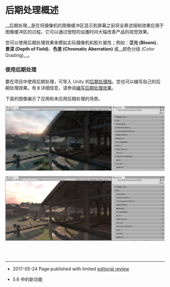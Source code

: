 # 后期处理概述

__后期处理__是在将摄像机的图像缓冲区显示到屏幕之前将全屏滤镜和效果应用于图像缓冲区的过程。它可以通过很短的设置时间大幅改善产品的视觉效果。

您可以使用后期处理效果来模拟实际摄像机和胶片属性；例如：__泛光 (Bloom)__、__景深 (Depth of Field)__、__色差 (Chromatic Aberration)__ 或__颜色分级 (Color Grading)__。

### 使用后期处理

要在项目中使用后期处理，可导入 Unity 的[后期处理栈](PostProcessing-Stack.html)。您也可以编写自己的后期处理效果。有关详细信息，请参阅[编写后期处理效果](PostProcessingWritingEffects.html)。

下面的图像展示了应用和未应用后期处理的场景。

![应用后期处理后的场景](../uploads/Main/PostProcessing-0.jpg)

![未应用后期处理的场景](../uploads/Main/PostProcessing-1.jpg)


<br/> <br/> 

---

* <span class="page-edit"> 2017-05-24  Page published with limited [editorial review](DocumentationEditorialReview.html)
</span>

* <span class="page-history">5.6 中的新功能</span>

